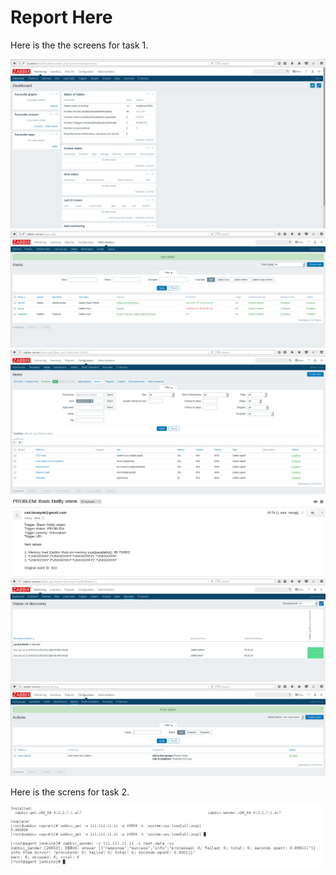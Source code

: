 # Report Here
Here is the the screens for task 1.

<img src="img/1zabbix-installed.png">
<img src="img/2zabbix-user.png">
<img src="img/3zabbix-items.png">
<img src="img/4zabbix-mail.png">
<img src="img/5zabbix-autodiscovery.png">
<img src="img/6zabbix-autodiscovery.png">

Here is the screns for task 2.

<img src="img/7zabbix-2.png">
<img src="img/8zabbix-2.png">